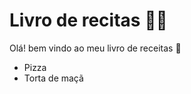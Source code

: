 # Livro de recitas :man_cook:

Olá! bem vindo ao meu livro de receitas :clap:

- Pizza 
- Torta de maçã